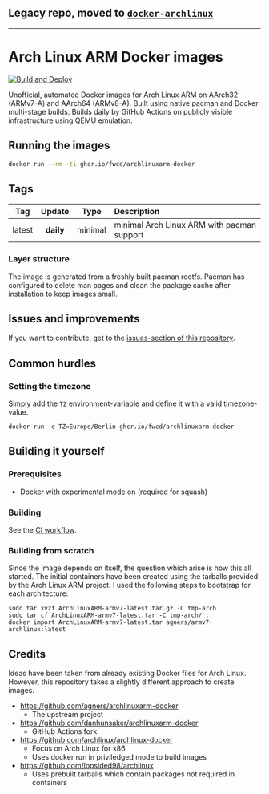 ## Legacy repo, moved to [`docker-archlinux`](https://github.com/fwcd/docker-archlinux)

---

# Arch Linux ARM Docker images

[![Build and Deploy](https://github.com/fwcd/archlinuxarm-docker/actions/workflows/build-deploy.yml/badge.svg)](https://github.com/fwcd/archlinuxarm-docker/actions/workflows/build-deploy.yml)

Unofficial, automated Docker images for Arch Linux ARM on AArch32 (ARMv7-A) and AArch64 (ARMv8-A). Built using native pacman and Docker multi-stage builds. Builds daily by GitHub Actions on publicly visible infrastructure using QEMU emulation.

## Running the images

```sh
docker run --rm -ti ghcr.io/fwcd/archlinuxarm-docker
```

## Tags

|  Tag   |   Update   |  Type   |                                 Description                                        |
|:------:|:----------:|:-------:|:-----------------------------------------------------------------------------------|
| latest | **daily**  | minimal | minimal Arch Linux ARM with pacman support                                         |

### Layer structure

The image is generated from a freshly built pacman rootfs. Pacman has configured
to delete man pages and clean the package cache after installation to keep
images small.

## Issues and improvements

If you want to contribute, get to the [issues-section of this repository](https://github.com/fwcd/archlinuxarm-docker/issues).

## Common hurdles

### Setting the timezone

Simply add the `TZ` environment-variable and define it with a valid timezone-value.

```
docker run -e TZ=Europe/Berlin ghcr.io/fwcd/archlinuxarm-docker
```

## Building it yourself

### Prerequisites

- Docker with experimental mode on (required for squash)

### Building

See the [CI workflow](.github/workflows/build-deploy.yml).

### Building from scratch

Since the image depends on itself, the question which arise is how this all
started. The initial containers have been created using the tarballs provided by
the Arch Linux ARM project. I used the following steps to bootstrap for each
architecture:

```
sudo tar xvzf ArchLinuxARM-armv7-latest.tar.gz -C tmp-arch
sudo tar cf ArchLinuxARM-armv7-latest.tar -C tmp-arch/ .
docker import ArchLinuxARM-armv7-latest.tar agners/armv7-archlinux:latest
```

## Credits

Ideas have been taken from already existing Docker files for Arch Linux.
However, this repository takes a slightly different approach to create images.

- https://github.com/agners/archlinuxarm-docker
  - The upstream project
- https://github.com/danhunsaker/archlinuxarm-docker
  - GitHub Actions fork
- https://github.com/archlinux/archlinux-docker
  - Focus on Arch Linux for x86
  - Uses docker run in priviledged mode to build images
- https://github.com/lopsided98/archlinux
  - Uses prebuilt tarballs which contain packages not required in containers
